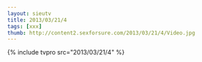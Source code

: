 ```yaml
--- 
layout: sieutv
title: 2013/03/21/4
tags: [xxx]
thumb: http://content2.sexforsure.com/2013/03/21/4/Video.jpg
---
```

{% include tvpro src="2013/03/21/4" %} 
